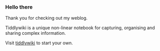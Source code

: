 ### Hello there

Thank you for checking out my weblog. 

Tiddlywiki is a unique non-linear notebook for capturing, organising and sharing complex information.

Visit [tiddlywiki](https://tiddlywiki.com) to start your own.